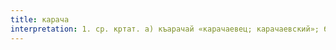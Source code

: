 ```yaml
---
title: карача
interpretation: 1. ср. кртат. а) къарачай «карачаевец; карачаевский»; б) къараджа «косуля»; 2. РПН
---
```


